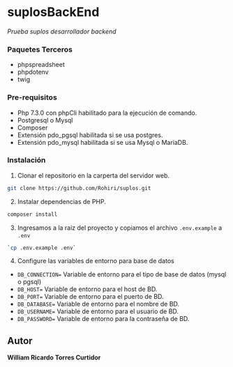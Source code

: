 # suplosBackEnd
_Prueba suplos desarrollador backend_

### Paquetes Terceros

- phpspreadsheet
- phpdotenv
- twig

### Pre-requisitos

- Php 7.3.0 con phpCli habilitado para la ejecución de comando.
- Postgresql o Mysql
- Composer
- Extensión pdo_pgsql habilitada si se usa postgres.
- Extensión pdo_mysql habilitada si se usa Mysql o MariaDB.

### Instalación

1. Clonar el repositorio en la carperta del servidor web.

```sh
git clone https://github.com/Rohiri/suplos.git
```

2. Instalar dependencias de PHP.

```sh
composer install
```

3. Ingresamos a la raiz del proyecto y copiamos el archivo  `.env.example` a  `.env`

```sh
`cp .env.example .env`
```

4. Configure las variables de entorno para base de datos
- `DB_CONNECTION=` Variable de entorno para el tipo de base de datos (mysql o pgsql)
- `DB_HOST=` Variable de entorno para el host de BD.
- `DB_PORT=` Variable de entorno para el puerto de BD.
- `DB_DATABASE=` Variable de entorno para el nombre de BD.
- `DB_USERNAME=` Variable de entorno para el usuario de BD.
- `DB_PASSWORD=` Variable de entorno para la contraseña de BD.


## Autor

**William Ricardo Torres Curtidor**